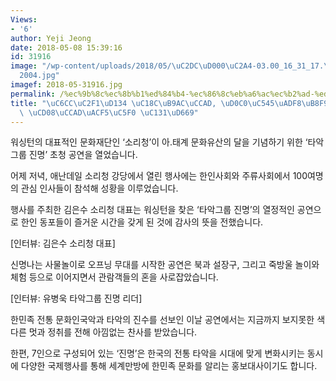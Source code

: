```yaml
---
Views:
- '6'
author: Yeji Jeong
date: 2018-05-08 15:39:16
id: 31916
image: "/wp-content/uploads/2018/05/\uC2DC\uD000\uC2A4-03.00_16_31_17.\uC2A4\uD2F8\
  2004.jpg"
imagef: 2018-05-31916.jpg
permalink: /%ec%9b%8c%ec%8b%b1%ed%84%b4-%ec%86%8c%eb%a6%ac%ec%b2%ad-%ed%83%80%ec%95%85%ea%b7%b8%eb%a3%b9-%ec%a7%84%eb%aa%85-%ec%b4%88%ec%b2%ad%ea%b3%b5%ec%97%b0-%ec%84%b1%ed%99%a9/
title: "\uC6CC\uC2F1\uD134 \uC18C\uB9AC\uCCAD, \uD0C0\uC545\uADF8\uB8F9 \uC9C4\uBA85\
  \ \uCD08\uCCAD\uACF5\uC5F0 \uC131\uD669"
---
```


워싱턴의 대표적인 문화재단인 ‘소리청’이 아.태계 문화유산의 달을 기념하기 위한 ‘타악그룹 진명’ 초청 공연을 열었습니다.

어제 저녁, 애난데일 소리청 강당에서 열린 행사에는 한인사회와 주류사회에서 100여명의 관심 인사들이 참석해 성황을 이루었습니다.

행사를 주최한 김은수 소리청 대표는 워싱턴을 찾은 ‘타악그룹 진명’의 열정적인 공연으로 한인 동포들이 즐거운 시간을 갖게 된 것에 감사의 뜻을 전했습니다.

[인터뷰: 김은수 소리청 대표]

신명나는 사물놀이로 오프닝 무대를 시작한 공연은 북과 설장구, 그리고 죽방울 놀이와 체험 등으로 이어지면서 관람객들의 혼을 사로잡았습니다.

[인터뷰: 유병욱 타악그룹 진명 리더]

한민족 전통 문화인국악과 타악의 진수를 선보인 이날 공연에서는 지금까지 보지못한 색다른 멋과 정취를 전해 아낌없는 찬사를 받았습니다.

한편, 7인으로 구성되어 있는 ‘진명’은 한국의 전통 타악을 시대에 맞게 변화시키는 동시에 다양한 국제행사를 통해 세계만방에 한민족 문화를 알리는 홍보대사이기도 합니다.